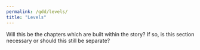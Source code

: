 ```yaml
---
permalink: /gdd/levels/
title: "Levels"
---
```


Will this be the chapters which are built within the story? If so, is this section necessary or should this still be separate?
